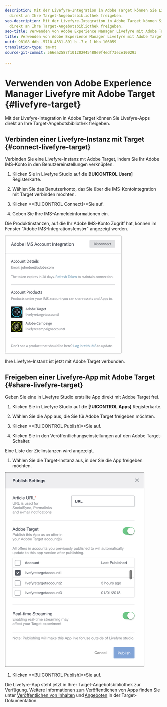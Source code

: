 ```yaml
---
description: Mit der Livefyre-Integration in Adobe Target können Sie Livefyre-Apps
  direkt an Ihre Target-Angebotsbibliothek freigeben.
seo-description: Mit der Livefyre-Integration in Adobe Target können Sie Livefyre-Apps
  direkt an Ihre Target-Angebotsbibliothek freigeben.
seo-title: Verwenden von Adobe Experience Manager Livefyre mit Adobe Target
title: Verwenden von Adobe Experience Manager Livefyre mit Adobe Target
uuid: 98108 ddb -5710-4331-891 b -7 e 1 bbb 106059
translation-type: tm+mt
source-git-commit: 566ea2587f101202045488e9f4edf73ece100293

---
```


# Verwenden von Adobe Experience Manager Livefyre mit Adobe Target {#livefyre-target}

Mit der Livefyre-Integration in Adobe Target können Sie Livefyre-Apps direkt an Ihre Target-Angebotsbibliothek freigeben.

## Verbinden einer Livefyre-Instanz mit Target {#connect-livefyre-target}

Verbinden Sie eine Livefyre-Instanz mit Adobe Target, indem Sie Ihr Adobe IMS-Konto in den Benutzereinstellungen verknüpfen.

1. Klicken Sie in Livefyre Studio auf die **[!UICONTROL Users]** Registerkarte.

1. Wählen Sie das Benutzerkonto, das Sie über die IMS-Kontointegration mit Target verbinden möchten.

1. Klicken **[!UICONTROL Connect]**Sie auf.

1. Geben Sie Ihre IMS-Anmeldeinformationen ein.

Die Produktinstanzen, auf die Ihr Adobe IMS-Konto Zugriff hat, können im Fenster "Adobe IMS-Integrationsfenster" angezeigt werden.

![](assets/livefyre-target-connect.png)

Ihre Livefyre-Instanz ist jetzt mit Adobe Target verbunden.

## Freigeben einer Livefyre-App mit Adobe Target {#share-livefyre-target}

Geben Sie eine in Livefyre Studio erstellte App direkt mit Adobe Target frei.

1. Klicken Sie in Livefyre Studio auf die **[!UICONTROL Apps]** Registerkarte.

1. Wählen Sie die App aus, die Sie für Adobe Target freigeben möchten.

1. Klicken **[!UICONTROL Publish]**Sie auf.

1. Klicken Sie in den Veröffentlichungseinstellungen auf den Adobe Target-Schalter.

Eine Liste der Zielinstanzen wird angezeigt.

1. Wählen Sie die Target-Instanz aus, in der Sie die App freigeben möchten.

![](assets/livefyre-target-publish.png)

1. Klicken **[!UICONTROL Publish]**Sie auf.

Die Livefyre-App steht jetzt in Ihrer Target-Angebotsbibliothek zur Verfügung. Weitere Informationen zum Veröffentlichen von Apps finden Sie unter [Veröffentlichen von Inhalten](/help/using/c-library/t-publish-content.md) und [Angeboten](https://marketing.adobe.com/resources/help/en_US/target/target/c_manage_content.html) in der Target-Dokumentation.
